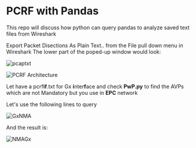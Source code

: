 # PCRF with Pandas
This repo will discuss how python can query pandas to analyze saved text files from Wireshark

Export Packet Disections As Plain Text.. from the File pull down menu in Wireshark
The lower part of the poped-up window would look: 

![pcaptxt](https://user-images.githubusercontent.com/47313728/149603698-df894d38-7379-4f5b-8a78-753958999416.PNG)

![PCRF Architecture](https://user-images.githubusercontent.com/47313728/149600160-c0372717-eda8-41dd-89f7-c55c13923044.PNG)

Let have a pcrf**if**.txt for Gx **i**nter**f**ace and check **PwP.py** to find the AVPs which are not Mandatory but you use in **EPC** network

Let's use the following lines to query

![GxNMA](https://user-images.githubusercontent.com/47313728/153114878-fe9ea3b9-5d67-465c-8610-fe9495319e67.PNG)

And the result is:

![NMAGx](https://user-images.githubusercontent.com/47313728/153115229-8e842dd1-7b65-4359-bfda-dbe56b4716a1.PNG)
